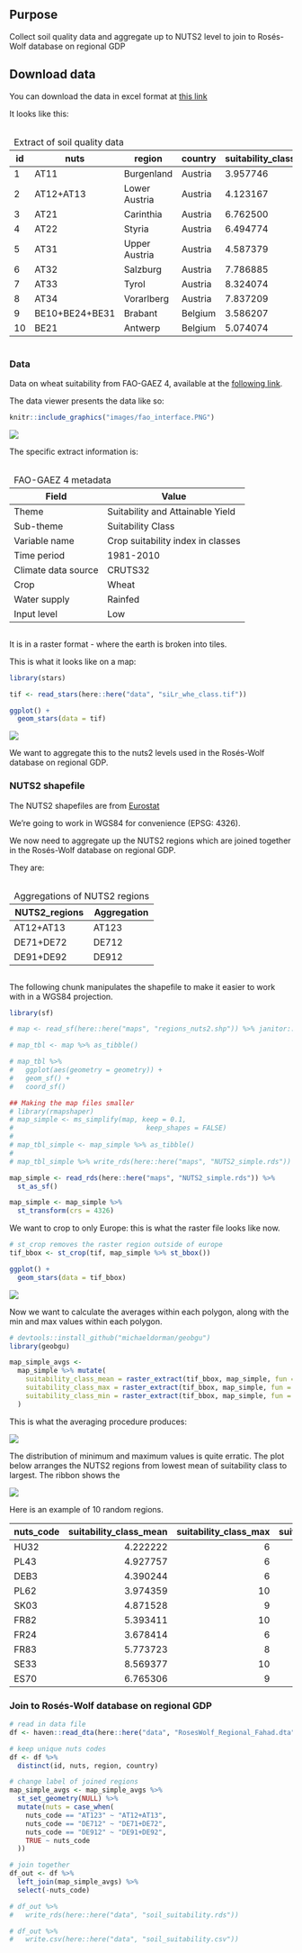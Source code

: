 ## Purpose

Collect soil quality data and aggregate up to NUTS2 level to join to
Rosés-Wolf database on regional GDP

## Download data

You can download the data in excel format at [this
link](data/soil_suitability.xlsx)

It looks like this:

<div id="qbasgzimwk" style="overflow-x:auto;overflow-y:auto;width:auto;height:auto;">
  <table class="gt_table">
  <thead class="gt_header">
    <tr>
      <td colspan="7" class="gt_heading gt_title gt_font_normal gt_bottom_border" style>Extract of soil quality data</td>
    </tr>
    
  </thead>
  <thead class="gt_col_headings">
    <tr>
      <th class="gt_col_heading gt_columns_bottom_border gt_right" rowspan="1" colspan="1" scope="col">id</th>
      <th class="gt_col_heading gt_columns_bottom_border gt_left" rowspan="1" colspan="1" scope="col">nuts</th>
      <th class="gt_col_heading gt_columns_bottom_border gt_left" rowspan="1" colspan="1" scope="col">region</th>
      <th class="gt_col_heading gt_columns_bottom_border gt_left" rowspan="1" colspan="1" scope="col">country</th>
      <th class="gt_col_heading gt_columns_bottom_border gt_center" rowspan="1" colspan="1" scope="col">suitability_class_mean</th>
      <th class="gt_col_heading gt_columns_bottom_border gt_center" rowspan="1" colspan="1" scope="col">suitability_class_max</th>
      <th class="gt_col_heading gt_columns_bottom_border gt_center" rowspan="1" colspan="1" scope="col">suitability_class_min</th>
    </tr>
  </thead>
  <tbody class="gt_table_body">
    <tr><td class="gt_row gt_right">1</td>
<td class="gt_row gt_left">AT11</td>
<td class="gt_row gt_left">Burgenland</td>
<td class="gt_row gt_left">Austria</td>
<td class="gt_row gt_center">3.957746</td>
<td class="gt_row gt_center">10</td>
<td class="gt_row gt_center">2</td></tr>
    <tr><td class="gt_row gt_right">2</td>
<td class="gt_row gt_left">AT12+AT13</td>
<td class="gt_row gt_left">Lower Austria</td>
<td class="gt_row gt_left">Austria</td>
<td class="gt_row gt_center">4.123167</td>
<td class="gt_row gt_center">8</td>
<td class="gt_row gt_center">2</td></tr>
    <tr><td class="gt_row gt_right">3</td>
<td class="gt_row gt_left">AT21</td>
<td class="gt_row gt_left">Carinthia</td>
<td class="gt_row gt_left">Austria</td>
<td class="gt_row gt_center">6.762500</td>
<td class="gt_row gt_center">9</td>
<td class="gt_row gt_center">2</td></tr>
    <tr><td class="gt_row gt_right">4</td>
<td class="gt_row gt_left">AT22</td>
<td class="gt_row gt_left">Styria</td>
<td class="gt_row gt_left">Austria</td>
<td class="gt_row gt_center">6.494774</td>
<td class="gt_row gt_center">9</td>
<td class="gt_row gt_center">2</td></tr>
    <tr><td class="gt_row gt_right">5</td>
<td class="gt_row gt_left">AT31</td>
<td class="gt_row gt_left">Upper Austria</td>
<td class="gt_row gt_left">Austria</td>
<td class="gt_row gt_center">4.587379</td>
<td class="gt_row gt_center">9</td>
<td class="gt_row gt_center">2</td></tr>
    <tr><td class="gt_row gt_right">6</td>
<td class="gt_row gt_left">AT32</td>
<td class="gt_row gt_left">Salzburg</td>
<td class="gt_row gt_left">Austria</td>
<td class="gt_row gt_center">7.786885</td>
<td class="gt_row gt_center">9</td>
<td class="gt_row gt_center">2</td></tr>
    <tr><td class="gt_row gt_right">7</td>
<td class="gt_row gt_left">AT33</td>
<td class="gt_row gt_left">Tyrol</td>
<td class="gt_row gt_left">Austria</td>
<td class="gt_row gt_center">8.324074</td>
<td class="gt_row gt_center">9</td>
<td class="gt_row gt_center">5</td></tr>
    <tr><td class="gt_row gt_right">8</td>
<td class="gt_row gt_left">AT34</td>
<td class="gt_row gt_left">Vorarlberg</td>
<td class="gt_row gt_left">Austria</td>
<td class="gt_row gt_center">7.837209</td>
<td class="gt_row gt_center">9</td>
<td class="gt_row gt_center">5</td></tr>
    <tr><td class="gt_row gt_right">9</td>
<td class="gt_row gt_left">BE10+BE24+BE31</td>
<td class="gt_row gt_left">Brabant</td>
<td class="gt_row gt_left">Belgium</td>
<td class="gt_row gt_center">3.586207</td>
<td class="gt_row gt_center">6</td>
<td class="gt_row gt_center">2</td></tr>
    <tr><td class="gt_row gt_right">10</td>
<td class="gt_row gt_left">BE21</td>
<td class="gt_row gt_left">Antwerp</td>
<td class="gt_row gt_left">Belgium</td>
<td class="gt_row gt_center">5.074074</td>
<td class="gt_row gt_center">8</td>
<td class="gt_row gt_center">4</td></tr>
  </tbody>
  
  
</table>
</div>

### Data

Data on wheat suitability from FAO-GAEZ 4, available at the [following
link](https://gaez-data-portal-hqfao.hub.arcgis.com/pages/data-viewer).

The data viewer presents the data like so:

``` r
knitr::include_graphics("images/fao_interface.PNG")
```

![](images/fao_interface.PNG)

The specific extract information is:

<div id="jknymxclgl" style="overflow-x:auto;overflow-y:auto;width:auto;height:auto;">
  
  <table class="gt_table">
  <thead class="gt_header">
    <tr>
      <td colspan="2" class="gt_heading gt_title gt_font_normal gt_bottom_border" style>FAO-GAEZ 4 metadata</td>
    </tr>
    
  </thead>
  <thead class="gt_col_headings">
    <tr>
      <th class="gt_col_heading gt_columns_bottom_border gt_left" rowspan="1" colspan="1" scope="col">Field</th>
      <th class="gt_col_heading gt_columns_bottom_border gt_left" rowspan="1" colspan="1" scope="col">Value</th>
    </tr>
  </thead>
  <tbody class="gt_table_body">
    <tr><td class="gt_row gt_left">Theme</td>
<td class="gt_row gt_left">Suitability and Attainable Yield</td></tr>
    <tr><td class="gt_row gt_left">Sub-theme</td>
<td class="gt_row gt_left">Suitability Class</td></tr>
    <tr><td class="gt_row gt_left">Variable name</td>
<td class="gt_row gt_left">Crop suitability index in classes</td></tr>
    <tr><td class="gt_row gt_left">Time period</td>
<td class="gt_row gt_left">1981-2010</td></tr>
    <tr><td class="gt_row gt_left">Climate data source</td>
<td class="gt_row gt_left">CRUTS32</td></tr>
    <tr><td class="gt_row gt_left">Crop</td>
<td class="gt_row gt_left">Wheat</td></tr>
    <tr><td class="gt_row gt_left">Water supply</td>
<td class="gt_row gt_left">Rainfed</td></tr>
    <tr><td class="gt_row gt_left">Input level</td>
<td class="gt_row gt_left">Low</td></tr>
  </tbody>
  
  
</table>
</div>

It is in a raster format - where the earth is broken into tiles.

This is what it looks like on a map:

``` r
library(stars)

tif <- read_stars(here::here("data", "siLr_whe_class.tif"))

ggplot() +
  geom_stars(data = tif)
```

![](README_files/figure-commonmark/unnamed-chunk-4-1.png)

We want to aggregate this to the nuts2 levels used in the Rosés-Wolf
database on regional GDP.

### NUTS2 shapefile

The NUTS2 shapefiles are from
[Eurostat](https://ec.europa.eu/eurostat/web/gisco/geodata/reference-data/administrative-units-statistical-units/nuts)

We’re going to work in WGS84 for convenience (EPSG: 4326).

We now need to aggregate up the NUTS2 regions which are joined together
in the Rosés-Wolf database on regional GDP.

They are:

<div id="bbrjwslbzz" style="overflow-x:auto;overflow-y:auto;width:auto;height:auto;">
<table class="gt_table">
  <thead class="gt_header">
    <tr>
      <td colspan="2" class="gt_heading gt_title gt_font_normal gt_bottom_border" style>Aggregations of NUTS2 regions</td>
    </tr>
    
  </thead>
  <thead class="gt_col_headings">
    <tr>
      <th class="gt_col_heading gt_columns_bottom_border gt_left" rowspan="1" colspan="1" scope="col">NUTS2_regions</th>
      <th class="gt_col_heading gt_columns_bottom_border gt_left" rowspan="1" colspan="1" scope="col">Aggregation</th>
    </tr>
  </thead>
  <tbody class="gt_table_body">
    <tr><td class="gt_row gt_left">AT12+AT13</td>
<td class="gt_row gt_left">AT123</td></tr>
    <tr><td class="gt_row gt_left">DE71+DE72</td>
<td class="gt_row gt_left">DE712</td></tr>
    <tr><td class="gt_row gt_left">DE91+DE92</td>
<td class="gt_row gt_left">DE912</td></tr>
  </tbody>
  
  
</table>
</div>

The following chunk manipulates the shapefile to make it easier to work
with in a WGS84 projection.

``` r
library(sf)

# map <- read_sf(here::here("maps", "regions_nuts2.shp")) %>% janitor::clean_names()

# map_tbl <- map %>% as_tibble()

# map_tbl %>%
#   ggplot(aes(geometry = geometry)) +
#   geom_sf() +
#   coord_sf()

## Making the map files smaller
# library(rmapshaper)
# map_simple <- ms_simplify(map, keep = 0.1,
#                                 keep_shapes = FALSE)
# 
# map_tbl_simple <- map_simple %>% as_tibble()
# 
# map_tbl_simple %>% write_rds(here::here("maps", "NUTS2_simple.rds"))

map_simple <- read_rds(here::here("maps", "NUTS2_simple.rds")) %>% 
  st_as_sf()

map_simple <- map_simple %>% 
  st_transform(crs = 4326)
```

We want to crop to only Europe: this is what the raster file looks like
now.

``` r
# st_crop removes the raster region outside of europe
tif_bbox <- st_crop(tif, map_simple %>% st_bbox())

ggplot() +
  geom_stars(data = tif_bbox)
```

![](README_files/figure-commonmark/unnamed-chunk-7-1.png)

Now we want to calculate the averages within each polygon, along with
the min and max values within each polygon.

``` r
# devtools::install_github("michaeldorman/geobgu")
library(geobgu)

map_simple_avgs <-
  map_simple %>% mutate(
    suitability_class_mean = raster_extract(tif_bbox, map_simple, fun = mean, na.rm = TRUE),
    suitability_class_max = raster_extract(tif_bbox, map_simple, fun = max, na.rm = TRUE),
    suitability_class_min = raster_extract(tif_bbox, map_simple, fun = min, na.rm = TRUE)
  )
```

This is what the averaging procedure produces:

![](README_files/figure-commonmark/unnamed-chunk-9-1.png)

The distribution of minimum and maximum values is quite erratic. The
plot below arranges the NUTS2 regions from lowest mean of suitability
class to largest. The ribbon shows the

![](README_files/figure-commonmark/unnamed-chunk-10-1.png)

Here is an example of 10 random regions.

| nuts_code | suitability_class_mean | suitability_class_max | suitability_class_min |
|:----------|-----------------------:|----------------------:|----------------------:|
| HU32      |               4.222222 |                     6 |                     2 |
| PL43      |               4.927757 |                     6 |                     3 |
| DEB3      |               4.390244 |                     6 |                     2 |
| PL62      |               3.974359 |                    10 |                     2 |
| SK03      |               4.871528 |                     9 |                     2 |
| FR82      |               5.393411 |                    10 |                     2 |
| FR24      |               3.678414 |                     6 |                     2 |
| FR83      |               5.773723 |                     8 |                     2 |
| SE33      |               8.569377 |                    10 |                     6 |
| ES70      |               6.765306 |                     9 |                     4 |

### Join to Rosés-Wolf database on regional GDP

``` r
# read in data file
df <- haven::read_dta(here::here("data", "RosesWolf_Regional_Fahad.dta"))

# keep unique nuts codes
df <- df %>%
  distinct(id, nuts, region, country)

# change label of joined regions
map_simple_avgs <- map_simple_avgs %>%
  st_set_geometry(NULL) %>%
  mutate(nuts = case_when(
    nuts_code == "AT123" ~ "AT12+AT13",
    nuts_code == "DE712" ~ "DE71+DE72",
    nuts_code == "DE912" ~ "DE91+DE92",
    TRUE ~ nuts_code
  ))

# join together
df_out <- df %>%
  left_join(map_simple_avgs) %>%
  select(-nuts_code)

# df_out %>% 
#   write_rds(here::here("data", "soil_suitability.rds"))

# df_out %>% 
#   write.csv(here::here("data", "soil_suitability.csv"))
```
